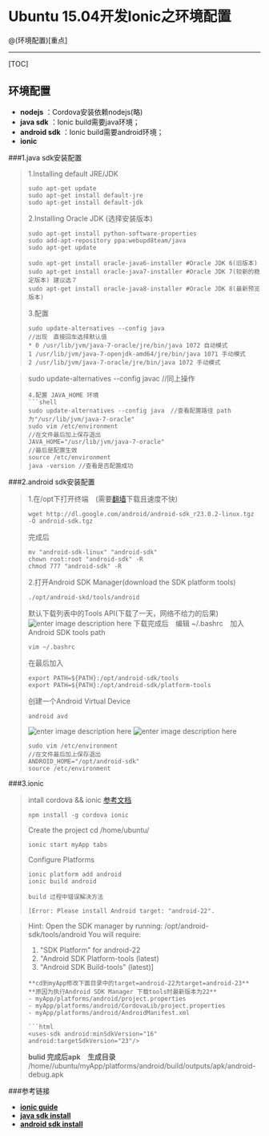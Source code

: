 # Ubuntu 15.04开发Ionic之环境配置

@(环境配置)[重点]

-------------------

[TOC]

## 环境配置
- **nodejs** ：Cordova安装依赖nodejs(略)
- **java sdk** ：Ionic build需要java环境；
- **android sdk** ：Ionic build需要android环境；
- **ionic**

###1.java sdk安装配置
>1.Installing default JRE/JDK
>```shell
>sudo apt-get update
>sudo apt-get install default-jre
>sudo apt-get install default-jdk
>```
>2.Installing Oracle JDK (选择安装版本)
>```shell
>sudo apt-get install python-software-properties
>sudo add-apt-repository ppa:webupd8team/java
>sudo apt-get update
>
>sudo apt-get install oracle-java6-installer #Oracle JDK 6(旧版本)
>sudo apt-get install oracle-java7-installer #Oracle JDK 7(较新的稳定版本) 建议选７
>sudo apt-get install oracle-java8-installer #Oracle JDK 8(最新预览版本)
>```
>3.配置
>```shell
>sudo update-alternatives --config java
>//出现　直接回车选择默认值
>* 0 /usr/lib/jvm/java-7-oracle/jre/bin/java 1072 自动模式
>1 /usr/lib/jvm/java-7-openjdk-amd64/jre/bin/java 1071 手动模式
>2 /usr/lib/jvm/java-7-oracle/jre/bin/java 1072 手动模式

>sudo update-alternatives --config javac //同上操作
>```
>4.配置 JAVA_HOME 环境
>```shell
>sudo update-alternatives --config java　//查看配置路径 path为"/usr/lib/jvm/java-7-oracle"
>sudo vim /etc/environment
>//在文件最后加上保存退出
>JAVA_HOME="/usr/lib/jvm/java-7-oracle"
>//最后是配置生效
>source /etc/environment
>java -version //查看是否配置成功
>```
###2.android sdk安装配置
>1.在/opt下打开终端　(需要[翻墙](http://igge.gq/2015/07/16/11/)下载且速度不快)
>```shell
>wget http://dl.google.com/android/android-sdk_r23.0.2-linux.tgz -O android-sdk.tgz
>```
>完成后
>```shell
>mv "android-sdk-linux" "android-sdk"
>chown root:root "android-sdk" -R
>chmod 777 "android-sdk" -R
>```
>2.打开Android SDK Manager(download the SDK platform tools)
>```shell
>./opt/android-skd/tools/android
>```
>默认下载列表中的Tools API(下载了一天，网络不给力的后果)
>![enter image description here](http://1102047360.rsc.cdn77.org/wp-content/uploads/2014/05/Android-SDK-Manager-_008.png)
>下载完成后　编辑 ~/.bashrc　加入Android SDK tools path
>```shell
>vim ~/.bashrc
>```
>在最后加入
>```shell
>export PATH=${PATH}:/opt/android-sdk/tools
>export PATH=${PATH}:/opt/android-sdk/platform-tools
>```
>创建一个Android Virtual Device
>```shell
>android avd
>```
>![enter image description here](http://1102047360.rsc.cdn77.org/wp-content/uploads/2014/05/Create-new-Android-Virtual-Device-AVD-_016.png) 
>![enter image description here](http://1102047360.rsc.cdn77.org/wp-content/uploads/2014/05/5554Tablet_020.png)
>```shell
>sudo vim /etc/environment
>//在文件最后加上保存退出
>ANDROID_HOME="/opt/android-sdk"
>source /etc/environment
>```
###3.ionic 

>intall cordova && ionic [参考文档](http://ionicframework.com/docs/guide/)
>```shell
>npm install -g cordova ionic
>```
>Create the project cd /home/ubuntu/
>```shell
>ionic start myApp tabs
>```
>Configure Platforms
>```shell
>ionic platform add android
>ionic build android
>```
>`build 过程中错误解决方法`
>```shell
>[Error: Please install Android target: "android-22".

>Hint: Open the SDK manager by running: /opt/android-sdk/tools/android
>You will require:
>1. "SDK Platform" for android-22
>2. "Android SDK Platform-tools (latest)
>3. "Android SDK Build-tools" (latest)]
>```
>**cd到myApp修改下面目录中的target=android-22为target=android-23**
>**原因为执行Android SDK Manager 下载tools时最新版本为22**
>- myApp/platforms/android/project.properties 
>- myApp/platforms/android/CordovaLib/project.properties
>- myApp/platforms/android/AndroidManifest.xml
>
>```html
><uses-sdk android:minSdkVersion="16" android:targetSdkVersion="23"/>
>```
>
>**bulid 完成后apk　生成目录**
>/home//ubuntu/myApp/platforms/android/build/outputs/apk/android-debug.apk

###参考链接
-  [**ionic guide**](http://ionicframework.com/docs/guide/)
-  [**java sdk install**](http://segmentfault.com/a/1190000001703180)
-  [**android sdk install**](http://www.unixmen.com/install-android-sdk-ubuntu-14-04/)


